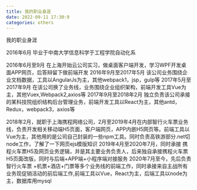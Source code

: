 ```yaml
---
title: 我的职业身涯
date: 2022-09-11 17:30:9
categories: others
---
```


我的职业身涯


2016年6月 毕业于中南大学信息科学于工程学院自动化系

2016年6月至9月 在上海开始云公司实习，做桌面客户端开发，学习WPF开发桌面APP网页，后答辩留下做前端开发
2016年9月至2017年5月 该公司业务围绕企业文档数据，工具以AngularJs为主，其他webpack1，jsp，gulp等
2017年5月至2017年9月 在该公司换了业务线，业务围绕企业组织架构，前端开发工具Vue为主，其他Vuex,Webpack2,axios等
2017年9月至2018年2月 独立负责该公司承接的某科技院组织结构后台管理业务，前端开发工具以React为主，其他antd，Redux，webpack3，axios等

2018年2月，就职于上海携程网络公司，2月至2019年4月在内部智行火车票业务线，负责开发相关移动端H5页面，客户端网页，APP内嵌H5网页等。前端工具以Vue为主，其他用的是公司自己封装的一些npm工具。同时负责高铁游部分.net切node工作，了解了一下网页ejs模版知识
2019年4月至2020年7月，同时承接 携程火车票H5及网页业务逻辑，并是其主要业务负责人，后来独自承接携程火车票H5页面改版，同时与后端+APP端+小程序端对接服务
2020年7月至今，先后负责智行火车票 +机票+酒店+门票等多个业务线的前端工作，同时承接来自主战所有业务现促销活动的前后端工作,前端工具以Vue，React为主，后端工具以node为主，数据库用mysql
    